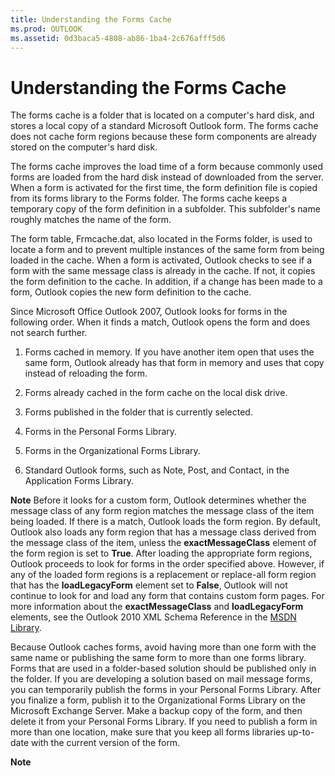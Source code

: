 ```yaml
---
title: Understanding the Forms Cache
ms.prod: OUTLOOK
ms.assetid: 0d3baca5-4808-ab86-1ba4-2c676afff5d6
---
```



# Understanding the Forms Cache

The forms cache is a folder that is located on a computer's hard disk, and stores a local copy of a standard Microsoft Outlook form. The forms cache does not cache form regions because these form components are already stored on the computer's hard disk.

The forms cache improves the load time of a form because commonly used forms are loaded from the hard disk instead of downloaded from the server. When a form is activated for the first time, the form definition file is copied from its forms library to the Forms folder. The forms cache keeps a temporary copy of the form definition in a subfolder. This subfolder's name roughly matches the name of the form.

The form table, Frmcache.dat, also located in the Forms folder, is used to locate a form and to prevent multiple instances of the same form from being loaded in the cache. When a form is activated, Outlook checks to see if a form with the same message class is already in the cache. If not, it copies the form definition to the cache. In addition, if a change has been made to a form, Outlook copies the new form definition to the cache.

Since Microsoft Office Outlook 2007, Outlook looks for forms in the following order. When it finds a match, Outlook opens the form and does not search further.

1. Forms cached in memory. If you have another item open that uses the same form, Outlook already has that form in memory and uses that copy instead of reloading the form.
    
2. Forms already cached in the form cache on the local disk drive.
    
3. Forms published in the folder that is currently selected.
    
4. Forms in the Personal Forms Library.
    
5. Forms in the Organizational Forms Library.
    
6. Standard Outlook forms, such as Note, Post, and Contact, in the Application Forms Library.
    

 **Note**  Before it looks for a custom form, Outlook determines whether the message class of any form region matches the message class of the item being loaded. If there is a match, Outlook loads the form region. By default, Outlook also loads any form region that has a message class derived from the message class of the item, unless the  **exactMessageClass** element of the form region is set to **True**. After loading the appropriate form regions, Outlook proceeds to look for forms in the order specified above. However, if any of the loaded form regions is a replacement or replace-all form region that has the  **loadLegacyForm** element set to **False**, Outlook will not continue to look for and load any form that contains custom form pages. For more information about the  **exactMessageClass** and **loadLegacyForm** elements, see the Outlook 2010 XML Schema Reference in the [MSDN Library](http://msdn.microsoft.com/library).

Because Outlook caches forms, avoid having more than one form with the same name or publishing the same form to more than one forms library. Forms that are used in a folder-based solution should be published only in the folder. If you are developing a solution based on mail message forms, you can temporarily publish the forms in your Personal Forms Library. After you finalize a form, publish it to the Organizational Forms Library on the Microsoft Exchange Server. Make a backup copy of the form, and then delete it from your Personal Forms Library. If you need to publish a form in more than one location, make sure that you keep all forms libraries up-to-date with the current version of the form.

 **Note**  


